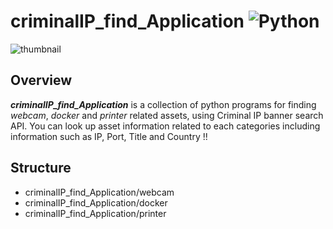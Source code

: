 # criminalIP_find_Application ![Python](https://img.shields.io/badge/python-3670A0?style=for-the-badge&logo=python&logoColor=ffdd54)

![thumbnail](https://github.com/user-attachments/assets/67d24f09-61ca-4e4b-abbb-51f814ccbae6)

## Overview
***criminalIP_find_Application*** is a collection of python programs for finding *webcam*, *docker* and *printer* related assets, using Criminal IP banner search API.
You can look up asset information related to each categories including information such as IP, Port, Title and Country !!

## Structure
* criminalIP_find_Application/webcam
* criminalIP_find_Application/docker
* criminalIP_find_Application/printer
